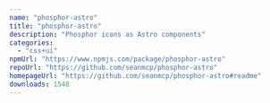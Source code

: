```yaml
---
name: "phosphor-astro"
title: "phosphor-astro"
description: "Phosphor icons as Astro components"
categories:
  - "css+ui"
npmUrl: "https://www.npmjs.com/package/phosphor-astro"
repoUrl: "https://github.com/seanmcp/phosphor-astro"
homepageUrl: "https://github.com/seanmcp/phosphor-astro#readme"
downloads: 1548
---
```

